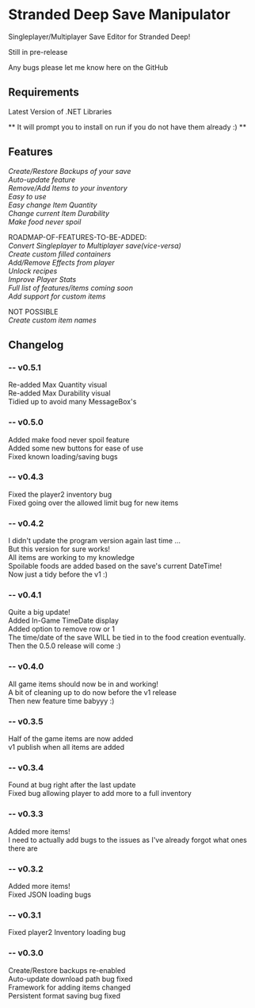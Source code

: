 # Stranded Deep Save Manipulator

Singleplayer/Multiplayer Save Editor for Stranded Deep!

Still in pre-release

Any bugs please let me know here on the GitHub


## Requirements

Latest Version of .NET Libraries

** It will prompt you to install on run if you do not have them already :) **


## Features

*Create/Restore Backups of your save*  
*Auto-update feature*  
*Remove/Add Items to your inventory*  
*Easy to use*  
*Easy change Item Quantity*  
*Change current Item Durability*  
*Make food never spoil*


ROADMAP-OF-FEATURES-TO-BE-ADDED:  
*Convert Singleplayer to Multiplayer save(vice-versa)*  
*Create custom filled containers*    
*Add/Remove Effects from player*  
*Unlock recipes*  
*Improve Player Stats*  
*Full list of features/items coming soon*  
*Add support for custom items*  

NOT POSSIBLE  
*Create custom item names*  

## Changelog  
### -- v0.5.1  
Re-added Max Quantity visual  
Re-added Max Durability visual  
Tidied up to avoid many MessageBox's  

### -- v0.5.0  
Added make food never spoil feature  
Added some new buttons for ease of use  
Fixed known loading/saving bugs  

### -- v0.4.3  
Fixed the player2 inventory bug  
Fixed going over the allowed limit bug for new items  

### -- v0.4.2  
I didn't update the program version again last time ...  
But this version for sure works!  
All items are working to my knowledge  
Spoilable foods are added based on the save's current DateTime!  
Now just a tidy before the v1 :)    

### -- v0.4.1  
Quite a big update!  
Added In-Game TimeDate display  
Added option to remove row or 1  
The time/date of the save WILL be tied in to the food creation eventually.  
Then the 0.5.0 release will come :)    

### -- v0.4.0    
All game items should now be in and working!  
A bit of cleaning up to do now before the v1 release  
Then new feature time babyyy :)  

### -- v0.3.5  
Half of the game items are now added  
v1 publish when all items are added  

### -- v0.3.4  
Found at bug right after the last update  
Fixed bug allowing player to add more to a full inventory  

### -- v0.3.3    
Added more items!  
I need to actually add bugs to the issues as I've already forgot what ones there are  

### -- v0.3.2  
Added more items!  
Fixed JSON loading bugs

### -- v0.3.1  
Fixed player2 Inventory loading bug  

### -- v0.3.0  
Create/Restore backups re-enabled  
Auto-update download path bug fixed  
Framework for adding items changed  
Persistent format saving bug fixed  
